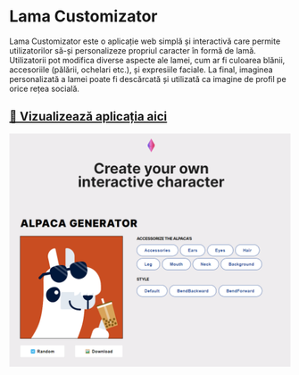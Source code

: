 # Lama Customizator

Lama Customizator este o aplicație web simplă și interactivă care permite utilizatorilor să-și personalizeze propriul caracter în formă de lamă. Utilizatorii pot modifica diverse aspecte ale lamei, cum ar fi culoarea blănii, accesoriile (pălării, ochelari etc.), și expresiile faciale. La final, imaginea personalizată a lamei poate fi descărcată și utilizată ca imagine de profil pe orice rețea socială.
## [🦙 Vizualizează aplicația aici](https://alpaca-image-generator-eta.vercel.app/)

![Lama Preview](src/assets/Screenshot_1.png)
